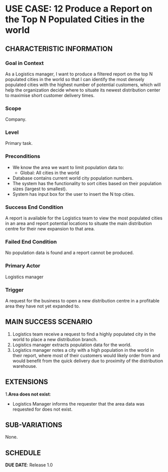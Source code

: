 # USE CASE: 12 Produce a Report on the Top N Populated Cities in the world

## CHARACTERISTIC INFORMATION

### Goal in Context

As a Logistics manager, I want to produce a filtered report on the top N populated cities in the world so that I can identify the most densely populated cities with the highest number of potential customers, which will help the organization decide where to situate its newest distribution center to maximise short customer delivery times.

### Scope

Company.

### Level

Primary task.

### Preconditions

- We know the area we want to limit population data to:
    - Global: All cities in the world
- Database contains current world city population numbers.
- The system has the functionality to sort cities based on their population sizes (largest to smallest).
- System has input box for the user to insert the N top cities.

### Success End Condition

A report is available for the Logistics team to view the most populated cities in an area and report potential locations to situate the main distribution centre for their new expansion to that area.

### Failed End Condition

No population data is found and a report cannot be produced.

### Primary Actor

Logistics manager

### Trigger

A request for the business to open a new distribution centre in a profitable area they have not yet expanded to.

## MAIN SUCCESS SCENARIO

1. Logistics team receive a request to find a highly populated city in the world to place a new distribution branch.
2. Logistics manager extracts population data for the world.
3. Logistics manager notes a city with a high population in the world in their report, where most of their customers would likely order from and would benefit from the quick delivery due to proximity of the distribution warehouse.

## EXTENSIONS

1.**Area does not exist**:
  - Logistics Manager informs the requester that the area data was requested for does not exist.

## SUB-VARIATIONS

None.

## SCHEDULE

**DUE DATE**: Release 1.0